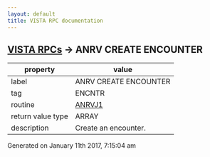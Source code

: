 ```yaml
---
layout: default
title: VISTA RPC documentation
---
```




## [VISTA RPCs](TableOfContent.md) &#8594; ANRV CREATE ENCOUNTER 

 property | value 
--- | --- 
 label | ANRV CREATE ENCOUNTER
 tag | ENCNTR
 routine | [ANRVJ1](http://code.osehra.org/dox/Routine_ANRVJ1_source.html)
 return value type | ARRAY
 description | Create an encounter.




 Generated on January 11th 2017, 7:15:04 am